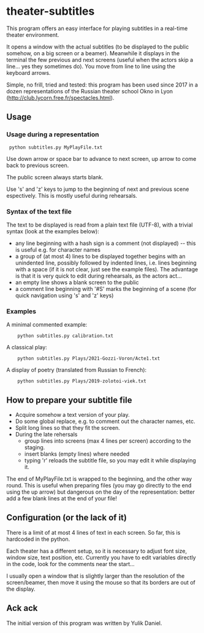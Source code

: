 # theater-subtitles

This program offers an easy interface for playing subtitles in a real-time theater environment.

It opens a window with the actual subtitles (to be displayed to the public somehow, on a big screen or a beamer). Meanwhile it displays in the terminal the few previous and next screens (useful when the actors skip a line... yes they sometimes do). You move from line to line using the keyboard arrows.

Simple, no frill, tried and tested: this program has been used since 2017 in a dozen representations of the Russian theater school Okno in Lyon (http://club.lycorn.free.fr/spectacles.html).


## Usage

### Usage during a representation

	 python subtitles.py MyPlayFile.txt

Use down arrow or space bar to advance to next screen, up arrow to come back to previous screen. 

The public screen always starts blank.

Use 's' and 'z' keys to jump to the beginning of next and previous scene espectively. This is mostly useful during rehearsals.

### Syntax of the text file 
The text to be displayed is read from a plain text file (UTF-8), with a trivial syntax (look at the examples below):

- any line beginning with a hash sign is a comment (not displayed) -- this is useful e.g. for character names
- a group of (at most 4) lines to be displayed together begins with an unindented line, possibly followed by indented lines, i.e. lines beginning with a space (if it is not clear, just see the example files).
The advantage is that it is very quick to edit during rehearsals, as the actors act...
- an empty line shows a blank screen to the public
- a comment line beginning with '#S' marks the beginning of a scene (for quick navigation using 's' and 'z' keys)


### Examples

A minimal commented example:

		python subtitles.py calibration.txt 

A classical play:

		python subtitles.py Plays/2021-Gozzi-Voron/Acte1.txt 

A display of poetry (translated from Russian to French):

		python subtitles.py Plays/2019-zolotoi-viek.txt


## How to prepare your subtitle file

- Acquire somehow a text version of your play.
- Do some global replace, e.g. to comment out the character names, etc. 
- Split long lines so that they fit the screen.
- During the late rehersals 
  - group lines into screens (max 4 lines per screen) according to the staging.
  - insert blanks (empty lines) where needed
  - typing 'r' reloads the subtitle file, so you may edit it while displaying it. 

The end of MyPlayFile.txt is wrapped to the beginning, and the other way round.
This is useful when preparing files (you may go directly to the end using the up arrow) but dangerous on the day of the representation: better add a few blank lines at the end of your file!


## Configuration (or the lack of it)

There is a limit of at most 4 lines of text in each screen. 
So far, this is hardcoded in the python.

Each theater has a different setup, so it is necessary to adjust font size, window size, text position, etc.
Currently you have to edit variables directly in the code, look for the comments near the start...

I usually open a window that is slightly larger than the resolution of the screen/beamer, then move it using the mouse so that its borders are out of the display.

## Ack ack
The initial version of this program was written by Yulik Daniel.
